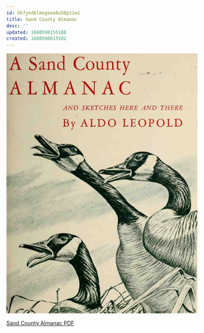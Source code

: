 ```yaml
---
id: hh7ynd6lmogeao6u50pziw1
title: Sand County Almanac
desc: ''
updated: 1688598155108
created: 1688598015582
---
```


![Sand County Almanac Cover](assets/sand-county-almanac.png)

[Sand County Almanac PDF](assets/sand-county-almanac.pdf)
